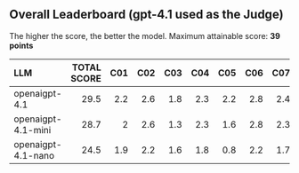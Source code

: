## Overall Leaderboard (gpt-4.1 used as the Judge)

The higher the score, the better the model. Maximum attainable score: **39 points**

| LLM                |   TOTAL SCORE |   C01 |   C02 |   C03 |   C04 |   C05 |   C06 |   C07 |   C08 |   C09 |   C10 |   C11 |   C12 |   C13 |
|:-------------------|--------------:|------:|------:|------:|------:|------:|------:|------:|------:|------:|------:|------:|------:|------:|
| openaigpt-4.1      |          29.5 |   2.2 |   2.6 |   1.8 |   2.3 |   2.2 |   2.8 |   2.4 |   1.6 |   2.8 |   1.2 |   2.3 |   2.8 |   2.6 |
| openaigpt-4.1-mini |          28.7 |   2   |   2.6 |   1.3 |   2.3 |   1.6 |   2.8 |   2.3 |   2.2 |   2.8 |   1.1 |   2.2 |   2.7 |   2.6 |
| openaigpt-4.1-nano |          24.5 |   1.9 |   2.2 |   1.6 |   1.8 |   0.8 |   2.2 |   1.7 |   1   |   2.9 |   1.6 |   1.6 |   2.6 |   2.6 |